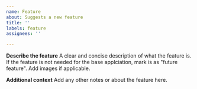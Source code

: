 ```yaml
---
name: Feature
about: Suggests a new feature
title: ''
labels: feature
assignees: ''

---
```


**Describe the feature**
A clear and concise description of what the feature is. If the feature is not needed for the base applciation, mark is as "future feature". Add images if applicable.

**Additional context**
Add any other notes or about the feature here.
